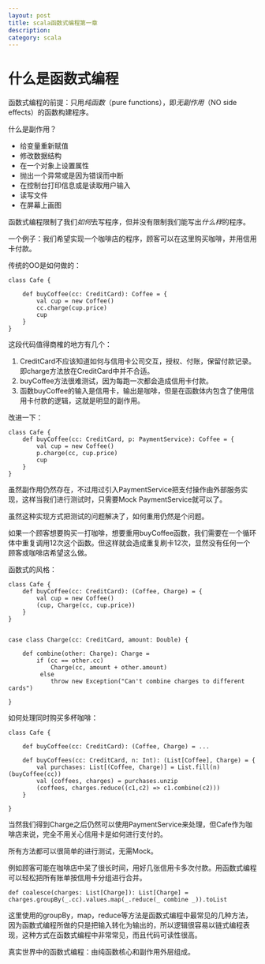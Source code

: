 ```yaml
---
layout: post
title: scala函数式编程第一章
description: 
category: scala
---
```


什么是函数式编程
=====

函数式编程的前提：只用*纯函数*（pure functions），即*无副作用*（NO side effects）的函数构建程序。

什么是副作用？

 - 给变量重新赋值
 - 修改数据结构
 - 在一个对象上设置属性
 - 抛出一个异常或是因为错误而中断
 - 在控制台打印信息或是读取用户输入
 - 读写文件
 - 在屏幕上画图


函数式编程限制了我们*如何*去写程序，但并没有限制我们能写出*什么样*的程序。

一个例子：我们希望实现一个咖啡店的程序，顾客可以在这里购买咖啡，并用信用卡付款。

传统的OO是如何做的：

	class Cafe {
	
		def buyCoffee(cc: CreditCard): Coffee = {
			val cup = new Coffee()
			cc.charge(cup.price)
			cup
		}
	}




这段代码值得商榷的地方有几个：

 1. CreditCard不应该知道如何与信用卡公司交互，授权、付账，保留付款记录。即charge方法放在CreditCard中并不合适。
 2. buyCoffee方法很难测试，因为每跑一次都会造成信用卡付款。
 3. 函数buyCoffee的输入是信用卡，输出是咖啡，但是在函数体内包含了使用信用卡付款的逻辑，这就是明显的副作用。


改进一下：

	class Cafe {
		def buyCoffee(cc: CreditCard, p: PaymentService): Coffee = {
			val cup = new Coffee()
			p.charge(cc, cup.price)
			cup
		}
	}

虽然副作用仍然存在，不过用过引入PaymentService把支付操作由外部服务实现，这样当我们进行测试时，只需要Mock PaymentService就可以了。

虽然这种实现方式把测试的问题解决了，如何重用仍然是个问题。

如果一个顾客想要购买一打咖啡，想要重用buyCoffee函数，我们需要在一个循环体中重复调用12次这个函数。但这样就会造成重复刷卡12次，显然没有任何一个顾客或咖啡店希望这么做。

函数式的风格：

	class Cafe {
		def buyCoffee(cc: CreditCard): (Coffee, Charge) = {
			val cup = new Coffee()
		    (cup, Charge(cc, cup.price))
		}
	}


	case class Charge(cc: CreditCard, amount: Double) {

		def combine(other: Charge): Charge =
			if (cc == other.cc)
			    Charge(cc, amount + other.amount)
			￼else
				throw new Exception("Can't combine charges to different cards")

	}


如何处理同时购买多杯咖啡：

	class Cafe {

		def buyCoffee(cc: CreditCard): (Coffee, Charge) = ...

		def buyCoffees(cc: CreditCard, n: Int): (List[Coffee], Charge) = {
			val purchases: List[(Coffee, Charge)] = List.fill(n)(buyCoffee(cc))
			val (coffees, charges) = purchases.unzip
			(coffees, charges.reduce((c1,c2) => c1.combine(c2)))
		}

	}

当然我们得到Charge之后仍然可以使用PaymentService来处理，但Cafe作为咖啡店来说，完全不用关心信用卡是如何进行支付的。

所有方法都可以很简单的进行测试，无需Mock。

例如顾客可能在咖啡店中呆了很长时间，用好几张信用卡多次付款。用函数式编程可以轻松把所有账单按信用卡分组进行合并。


	def coalesce(charges: List[Charge]): List[Charge] = charges.groupBy(_.cc).values.map(_.reduce(_ combine _)).toList

这里使用的groupBy，map，reduce等方法是函数式编程中最常见的几种方法，因为函数式编程所做的只是把输入转化为输出的，所以逻辑很容易以链式编程表现，这种方式在函数式编程中非常常见，而且代码可读性很高。


真实世界中的函数式编程：由纯函数核心和副作用外层组成。












